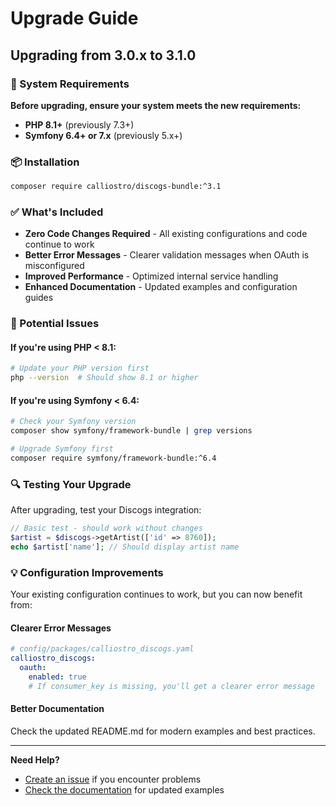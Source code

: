 # Upgrade Guide

## Upgrading from 3.0.x to 3.1.0

### 🔧 System Requirements

**Before upgrading, ensure your system meets the new requirements:**

- **PHP 8.1+** (previously 7.3+)
- **Symfony 6.4+ or 7.x** (previously 5.x+)

### 📦 Installation

```bash
composer require calliostro/discogs-bundle:^3.1
```

### ✅ What's Included

- **Zero Code Changes Required** - All existing configurations and code continue to work
- **Better Error Messages** - Clearer validation messages when OAuth is misconfigured
- **Improved Performance** - Optimized internal service handling
- **Enhanced Documentation** - Updated examples and configuration guides

### 🚨 Potential Issues

#### If you're using PHP < 8.1:
```bash
# Update your PHP version first
php --version  # Should show 8.1 or higher
```

#### If you're using Symfony < 6.4:
```bash
# Check your Symfony version
composer show symfony/framework-bundle | grep versions

# Upgrade Symfony first
composer require symfony/framework-bundle:^6.4
```

### 🔍 Testing Your Upgrade

After upgrading, test your Discogs integration:

```php
// Basic test - should work without changes
$artist = $discogs->getArtist(['id' => 8760]);
echo $artist['name']; // Should display artist name
```

### 💡 Configuration Improvements

Your existing configuration continues to work, but you can now benefit from:

#### Clearer Error Messages
```yaml
# config/packages/calliostro_discogs.yaml
calliostro_discogs:
  oauth:
    enabled: true
    # If consumer_key is missing, you'll get a clearer error message
```

#### Better Documentation
Check the updated README.md for modern examples and best practices.

---

**Need Help?** 
- [Create an issue](https://github.com/calliostro/discogs-bundle/issues) if you encounter problems
- [Check the documentation](https://github.com/calliostro/discogs-bundle#readme) for updated examples
